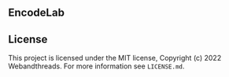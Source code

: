 ## EncodeLab

## License

This project is licensed under the MIT license, Copyright (c) 2022 Webandthreads. 
For more information see `LICENSE.md`.
